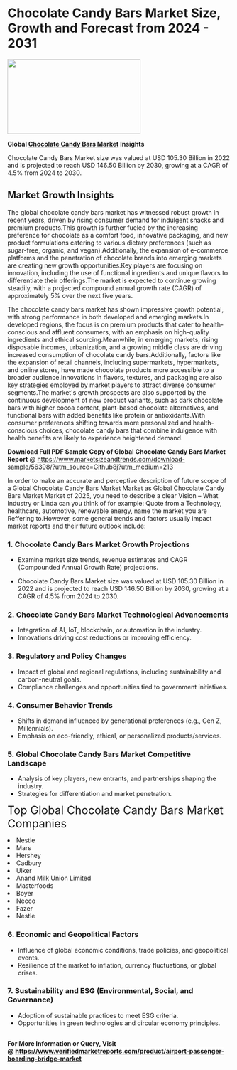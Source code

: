 <H1>Chocolate Candy Bars Market Size, Growth and Forecast from 2024 - 2031</H1><img class="aligncenter size-medium wp-image-584254" src="https://thirdeyenews.in/wp-content/uploads/2024/09/Global-Market-Research-300x168.jpeg" alt="" width="300" height="168" /><p><strong>Global&nbsp;<a href="https://www.marketsizeandtrends.com/download-sample/56398/?utm_source=Github8j?utm_medium=213">Chocolate Candy Bars Market</a> Insights</strong></p><p>Chocolate Candy Bars Market size was valued at USD 105.30 Billion in 2022 and is projected to reach USD 146.50 Billion by 2030, growing at a CAGR of 4.5% from 2024 to 2030.</p><p><h2>Market Growth Insights</h2> <p>The global chocolate candy bars market has witnessed robust growth in recent years, driven by rising consumer demand for indulgent snacks and premium products.This growth is further fueled by the increasing preference for chocolate as a comfort food, innovative packaging, and new product formulations catering to various dietary preferences (such as sugar-free, organic, and vegan).Additionally, the expansion of e-commerce platforms and the penetration of chocolate brands into emerging markets are creating new growth opportunities.Key players are focusing on innovation, including the use of functional ingredients and unique flavors to differentiate their offerings.The market is expected to continue growing steadily, with a projected compound annual growth rate (CAGR) of approximately 5% over the next five years.</p> <p>The chocolate candy bars market has shown impressive growth potential, with strong performance in both developed and emerging markets.In developed regions, the focus is on premium products that cater to health-conscious and affluent consumers, with an emphasis on high-quality ingredients and ethical sourcing.Meanwhile, in emerging markets, rising disposable incomes, urbanization, and a growing middle class are driving increased consumption of chocolate candy bars.Additionally, factors like the expansion of retail channels, including supermarkets, hypermarkets, and online stores, have made chocolate products more accessible to a broader audience.Innovations in flavors, textures, and packaging are also key strategies employed by market players to attract diverse consumer segments.The market's growth prospects are also supported by the continuous development of new product variants, such as dark chocolate bars with higher cocoa content, plant-based chocolate alternatives, and functional bars with added benefits like protein or antioxidants.With consumer preferences shifting towards more personalized and health-conscious choices, chocolate candy bars that combine indulgence with health benefits are likely to experience heightened demand.</p><p><span class=""><strong>Download Full PDF Sample Copy of Global Chocolate Candy Bars Market Report</strong> @ <a href="https://www.marketsizeandtrends.com/download-sample/56398/?utm_source=Github8j?utm_medium=213" target="_blank">https://www.marketsizeandtrends.com/download-sample/56398/?utm_source=Github8j?utm_medium=213</a></span></p><p>In order to make an accurate and perceptive description of future scope of a Global&nbsp;Chocolate Candy Bars Market Market as Global&nbsp;Chocolate Candy Bars Market Market of 2025, you need to describe a clear Vision &ndash; What Industry or Linda can you think of for example: Quote from a Technology, healthcare, automotive, renewable energy, name the market you are Reffering to.However, some general trends and factors usually impact market reports and their future outlook include:</p><h3>1.&nbsp;<strong>Chocolate Candy Bars Market Growth Projections</strong></h3><ul><li>Examine market size trends, revenue estimates and CAGR (Compounded Annual Growth Rate) projections.</li><li><p>Chocolate Candy Bars Market size was valued at USD 105.30 Billion in 2022 and is projected to reach USD 146.50 Billion by 2030, growing at a CAGR of 4.5% from 2024 to 2030.</p></li></ul><h3>2.&nbsp;<strong>Chocolate Candy Bars Market Technological Advancements</strong></h3><ul><li>Integration of AI, IoT, blockchain, or automation in the industry.</li><li>Innovations driving cost reductions or improving efficiency.</li></ul><h3>3.&nbsp;<strong>Regulatory and Policy Changes</strong></h3><ul><li>Impact of global and regional regulations, including sustainability and carbon-neutral goals.</li><li>Compliance challenges and opportunities tied to government initiatives.</li></ul><h3>4.&nbsp;<strong>Consumer Behavior Trends</strong></h3><ul><li>Shifts in demand influenced by generational preferences (e.g., Gen Z, Millennials).</li><li>Emphasis on eco-friendly, ethical, or personalized products/services.</li></ul><h3>5.&nbsp;<strong>Global Chocolate Candy Bars Market Competitive Landscape</strong></h3><ul><li>Analysis of key players, new entrants, and partnerships shaping the industry.</li><li>Strategies for differentiation and market penetration.</li></ul><p data-pm-slice="1 1 []"><span style="color: inherit; font-family: inherit; font-size: 25px;">Top Global Chocolate Candy Bars Market Companies</span></p><div class="" data-test-id=""><p><li>Nestle</li><li> Mars</li><li> Hershey</li><li> Cadbury</li><li> Ulker</li><li> Anand Milk Union Limited</li><li> Masterfoods</li><li> Boyer</li><li> Necco</li><li> Fazer</li><li> Nestle</li></p></div><h3>6.&nbsp;<strong>Economic and Geopolitical Factors</strong></h3><ul><li>Influence of global economic conditions, trade policies, and geopolitical events.</li><li>Resilience of the market to inflation, currency fluctuations, or global crises.</li></ul><h3>7.&nbsp;<strong>Sustainability and ESG (Environmental, Social, and Governance)</strong></h3><ul><li>Adoption of sustainable practices to meet ESG criteria.</li><li>Opportunities in green technologies and circular economy principles.</li></ul><h2><strong style="font-size: 14px;">For More Information or Query, Visit @&nbsp;</strong><a style="background-color: #ffffff; font-size: 14px;" href="https://www.marketsizeandtrends.com/report/chocolate-candy-bars-market/" target="_blank">https://www.verifiedmarketreports.com/product/airport-passenger-boarding-bridge-market</a></h2>